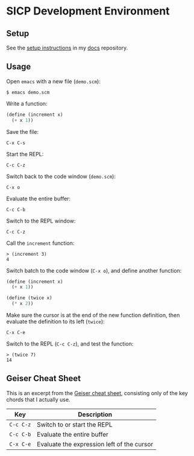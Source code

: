 # SICP Development Environment

## Setup

See the [setup instructions](https://github.com/patrickbucher/docs/blob/master/emacs/sicp-emacs.md) in my [docs](https://github.com/patrickbucher/docs/) repository.

## Usage

Open `emacs` with a new file (`demo.scm`):

    $ emacs demo.scm

Write a function:

```scheme
(define (increment x)
  (+ x 1))
```

Save the file:

    C-x C-s

Start the REPL:

    C-c C-z

Switch back to the code window (`demo.scm`):

    C-x o

Evaluate the entire buffer:

    C-c C-b

Switch to the REPL window:

    C-c C-z

Call the `increment` function:

    > (increment 3)
    4

Switch batch to the code window (`C-x o`), and define another function:

```scheme
(define (increment x)
  (+ x 1))

(define (twice x)
  (* x 2))
```

Make sure the cursor is at the end of the new function definition, then evaluate
the definition to its left (`twice`):

    C-x C-e

Switch to the REPL (`C-c C-z`), and test the function:

    > (twice 7)
    14

## Geiser Cheat Sheet

This is an excerpt from the [Geiser cheat
sheet](https://www.nongnu.org/geiser/Cheat-sheet.html#Cheat-sheet), consisting
only of the key chords that I actually use.

| Key       | Description                                |
|-----------|--------------------------------------------|
| `C-c C-z` | Switch to or start the REPL                |
| `C-c C-b` | Evaluate the entire buffer                 |
| `C-x C-e` | Evaluate the expression left of the cursor |
